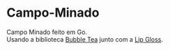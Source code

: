 # Campo-Minado

Campo Minado feito em Go.  
Usando a biblioteca [Bubble Tea](https://pkg.go.dev/github.com/charmbracelet/bubbletea) junto com a [Lip Gloss](https://pkg.go.dev/github.com/charmbracelet/lipgloss).
